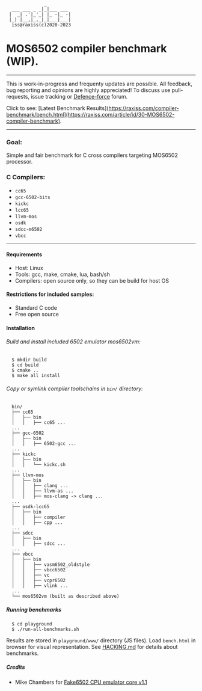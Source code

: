 ```
              _
  ___ ___ _ _|_|___ ___
 |  _| .'|_'_| |_ -|_ -|
 |_| |__,|_,_|_|___|___|
  iss@raxiss(c)2020-2023

```

# MOS6502 compiler benchmark (WIP).

---

This is work-in-progress and frequenty updates are possible.
All feedback, bug reporting and opinions are highly appreciated!
To discuss use pull-requests, issue tracking or [Defence-force](https://forum.defence-force.org/viewtopic.php?t=2501) forum.

Click to see: [Latest Benchmark Results](https://raxiss.com/compiler-benchmark/bench.html](https://raxiss.com/article/id/30-MOS6502-compiler-benchmark).

---

### Goal:
  Simple and fair benchmark for C cross compilers targeting MOS6502 processor.

### C Compilers:
  * ` cc65             `
  * ` gcc-6502-bits    `
  * ` kickc            `
  * ` lcc65            `
  * ` llvm-mos         `
  * ` osdk             `
  * ` sdcc-m6502       `
  * ` vbcc             `

---
#### Requirements
  * Host: Linux
  * Tools: gcc, make, cmake, lua, bash/sh
  * Compilers: open source only, so they can be build for host OS

#### Restrictions for included samples:
  * Standard C code
  * Free open source

#### Installation

###### Build and install included 6502 emulator mos6502vm:
```
  $ mkdir build
  $ cd build
  $ cmake ..
  $ make all install
```

###### Copy or symlink compiler toolschains in `bin/` directory:
```
  bin/
  ├── cc65
  │   ├── bin
  │   │   ├── cc65 ...
  ...
  ├── gcc-6502
  │   ├── bin
  │   │   ├── 6502-gcc ...
  ...
  ├── kickc
  │   ├── bin
  │   │   └── kickc.sh
  ...
  ├── llvm-mos
  │   ├── bin
  │   │   ├── clang ...
  │   │   ├── llvm-as ...
  │   │   ├── mos-clang -> clang ...
  ...
  ├── osdk-lcc65
  │   ├── bin
  │   │   ├── compiler
  │   │   ├── cpp ...
  ...
  ├── sdcc
  │   ├── bin
  │   │   ├── sdcc ...
  ...
  ├── vbcc
  │   ├── bin
  │   │   ├── vasm6502_oldstyle
  │   │   ├── vbcc6502
  │   │   ├── vc
  │   │   ├── vcpr6502
  │   │   ├── vlink ...
  ...
  └── mos6502vm (built as described above)
```

##### Running benchmarks
```
  $ cd playground
  $ ./run-all-benchmarks.sh
```
  Results are stored in `playground/www/` directory (JS files).
  Load `bench.html` in browser for visual representation.
  See [HACKING.md](playground/HACKING.md) for details about benchmarks.

##### Credits
  * Mike Chambers for [Fake6502 CPU emulator core v1.1](https://github.com/omarandlorraine/fake6502)
